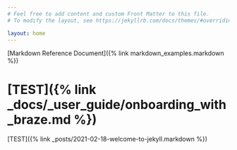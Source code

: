 ```yaml
---
# Feel free to add content and custom Front Matter to this file.
# To modify the layout, see https://jekyllrb.com/docs/themes/#overriding-theme-defaults

layout: home
---
```

[Markdown Reference Document]({% link markdown_examples.markdown %})

# [TEST]({% link _docs/_user_guide/onboarding_with_braze.md %})

[TEST]({% link _posts/2021-02-18-welcome-to-jekyll.markdown %})